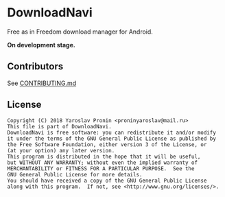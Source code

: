 DownloadNavi
=====================

Free as in Freedom download manager for Android. 

**On development stage.**

Contributors
---

See [CONTRIBUTING.md](CONTRIBUTING.md)

License
---

    Copyright (C) 2018 Yaroslav Pronin <proninyaroslav@mail.ru>
    This file is part of DownloadNavi.
    DownloadNavi is free software: you can redistribute it and/or modify
    it under the terms of the GNU General Public License as published by
    the Free Software Foundation, either version 3 of the License, or
    (at your option) any later version.
    This program is distributed in the hope that it will be useful,
    but WITHOUT ANY WARRANTY; without even the implied warranty of
    MERCHANTABILITY or FITNESS FOR A PARTICULAR PURPOSE.  See the
    GNU General Public License for more details.
    You should have received a copy of the GNU General Public License
    along with this program.  If not, see <http://www.gnu.org/licenses/>.

